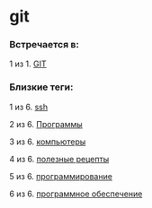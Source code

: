# git

### Встречается в:

1 из 1. [GIT](../Компьютеры%20и%20софт/Программы/GIT.md)


### Близкие теги:

1 из 6. [ssh](../__tags/ssh.md)

2 из 6. [Программы](../__tags/programmy.md)

3 из 6. [компьютеры](../__tags/kompytery.md)

4 из 6. [полезные рецепты](../__tags/poleznye_retsepty.md)

5 из 6. [программирование](../__tags/programmirovanie.md)

6 из 6. [программное обеспечение](../__tags/programmnoe_obespechenie.md)

